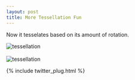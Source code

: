 ```yaml
---
layout: post
title: More Tessellation Fun
---
```


Now it tesselates based on its amount of rotation.

<img src="http://i.imgur.com/wWE2XYL.gif" title="tessellation" />
<br/>
<br/>
<img src="http://i.imgur.com/h6vLz9I.gif" title="tessellation" />

{% include twitter_plug.html %}